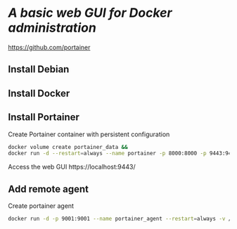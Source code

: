 # *A basic web GUI for Docker administration*
https://github.com/portainer
## Install Debian
## Install Docker
## Install Portainer
Create Portainer container with persistent configuration
```sh
docker volume create portainer_data &&
docker run -d --restart=always --name portainer -p 8000:8000 -p 9443:9443 -v /var/run/docker.sock:/var/run/docker.sock -v portainer_data:/data portainer/portainer-ce:latest
```
Access the web GUI
https://localhost:9443/

## Add remote agent
Create portainer agent
```sh
docker run -d -p 9001:9001 --name portainer_agent --restart=always -v /var/run/docker.sock:/var/run/docker.sock -v /var/lib/docker/volumes:/var/lib/docker/volumes portainer/agent:2.19.5
```